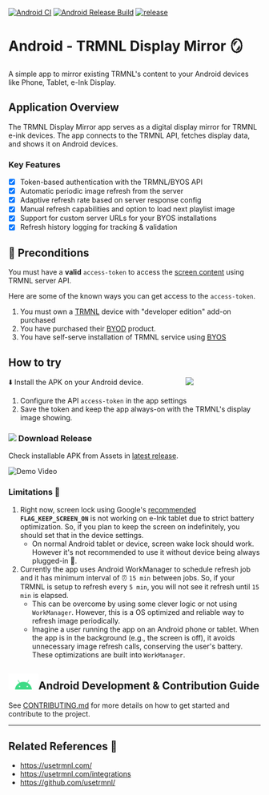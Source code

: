 [![Android CI](https://github.com/usetrmnl/trmnl-android/actions/workflows/android.yml/badge.svg)](https://github.com/usetrmnl/trmnl-android/actions/workflows/android.yml) [![Android Release Build](https://github.com/usetrmnl/trmnl-android/actions/workflows/android-release.yml/badge.svg)](https://github.com/usetrmnl/trmnl-android/actions/workflows/android-release.yml) [![release](https://badgen.net/github/release/usetrmnl/trmnl-android?label=latest-build)](https://github.com/usetrmnl/trmnl-android/releases/latest)

# Android - TRMNL Display Mirror 🪞
A simple app to mirror existing TRMNL's content to your Android devices like Phone, Tablet, e-Ink Display.

## Application Overview

The TRMNL Display Mirror app serves as a digital display mirror for TRMNL e-ink devices. The app connects to the TRMNL API, fetches display data, and shows it on Android devices.

### Key Features

- [x] Token-based authentication with the TRMNL/BYOS API
- [x] Automatic periodic image refresh from the server
- [x] Adaptive refresh rate based on server response config
- [x] Manual refresh capabilities and option to load next playlist image
- [x] Support for custom server URLs for your BYOS installations
- [x] Refresh history logging for tracking & validation

## 📜 Preconditions
You must have a **valid** `access-token` to access the [screen content](https://docs.usetrmnl.com/go/private-api/fetch-screen-content) using TRMNL server API.

Here are some of the known ways you can get access to the `access-token`.

1. You must own a [TRMNL](https://usetrmnl.com/) device with "developer edition" add-on purchased
2. You have purchased their [BYOD](https://docs.usetrmnl.com/go/diy/byod) product.
3. You have self-serve installation of TRMNL service using [BYOS](https://docs.usetrmnl.com/go/diy/byos)


## How to try
⬇️ Install the APK on your Android device.
<img src="https://github.com/user-attachments/assets/6ec04cf5-b72c-429a-a435-406f0051d221" align="right" width="150">
1. Configure the API `access-token` in the app settings
2. Save the token and keep the app always-on with the TRMNL's display image showing.

### <img src="https://github.com/user-attachments/assets/64b4b132-a885-4783-98e3-c201bae6ccff" width="25"> Download Release
Check installable APK from Assets in [latest release](https://github.com/usetrmnl/trmnl-android/releases).

<img alt="Demo Video" src="https://github.com/user-attachments/assets/2e3fcdef-2681-4c06-9372-2ad98131fb3c" width="500">  

### Limitations 🚧
1. Right now, screen lock using Google's [recommended](https://developer.android.com/develop/background-work/background-tasks/awake/screen-on) **`FLAG_KEEP_SCREEN_ON`** is not working on e-Ink tablet due to strict battery optimization. So, if you plan to keep the screen on indefinitely, you should set that in the device settings.
    * On normal Android tablet or device, screen wake lock should work. However it's not recommended to use it without device being always plugged-in 🔌.
2. Currently the app uses Android WorkManager to schedule refresh job and it has minimum interval of ⏰ `15 min` between jobs. So, if your TRMNL is setup to refresh every `5 min`, you will not see it refresh until `15 min` is elapsed.
    * This can be overcome by using some clever logic or not using `WorkManager`. However, this is a OS optimized and reliable way to refresh image periodically.
    * Imagine a user running the app on an Android phone or tablet. When the app is in the background (e.g., the screen is off), it avoids unnecessary image refresh calls, conserving the user's battery. These optimizations are built into `WorkManager`.



## <img src="project-resources/logo/android-logo-head.svg" width="60" alt="android logo"/>Android Development & Contribution Guide
See [CONTRIBUTING.md](CONTRIBUTING.md) for more details on how to get started and contribute to the project.

---

## Related References 📖
* https://usetrmnl.com/
* https://usetrmnl.com/integrations
* https://github.com/usetrmnl/
